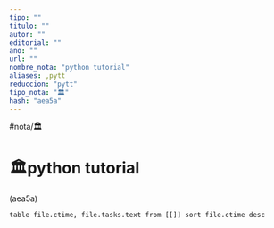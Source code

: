 ```yaml
---
tipo: ""
titulo: ""
autor: ""
editorial: ""
ano: ""
url: ""
nombre_nota: "python tutorial"
aliases: ,pytt
reduccion: "pytt"
tipo_nota: "🏛️"
hash: "aea5a"
---
```



#nota/🏛️

# 🏛️python tutorial
<div>(aea5a)</div>


```dataview
table file.ctime, file.tasks.text from [[]] sort file.ctime desc

```










